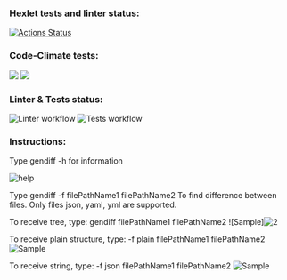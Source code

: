 ### Hexlet tests and linter status:
[![Actions Status](https://github.com/iFoxtrot33/frontend-project-lvl2/workflows/hexlet-check/badge.svg)](https://github.com/iFoxtrot33/frontend-project-lvl2/actions)

### Code-Climate tests:
<a href="https://codeclimate.com/github/iFoxtrot33/frontend-project-lvl2/maintainability"><img src="https://api.codeclimate.com/v1/badges/a9e791f05c3d1d06c227/maintainability" /></a>
<a href="https://codeclimate.com/github/iFoxtrot33/frontend-project-lvl2/test_coverage"><img src="https://api.codeclimate.com/v1/badges/a9e791f05c3d1d06c227/test_coverage" /></a>

### Linter & Tests status:
![Linter workflow](https://github.com/iFoxtrot33/frontend-project-lvl2/actions/workflows/lint.yml/badge.svg)
![Tests workflow](https://github.com/iFoxtrot33/frontend-project-lvl2/actions/workflows/tests.yml/badge.svg)

### Instructions:
Type gendiff -h for information

![help](https://user-images.githubusercontent.com/102408798/180901956-9ee193d5-1fb4-4e5b-9174-afcf2c80d671.png)

Type gendiff -f filePathName1 filePathName2 
To find difference between files. Only files json, yaml, yml are supported.

To receive tree, type:
gendiff filePathName1 filePathName2 
![Sample]![2](https://user-images.githubusercontent.com/102408798/180902044-32c64884-679e-42e9-91b4-dd8721584170.png)


To receive plain structure, type:
-f plain filePathName1 filePathName2 
![Sample](https://user-images.githubusercontent.com/102408798/180902084-01e0704d-837c-43c9-bfe8-c040ee42586e.png)

To receive string, type:
-f json filePathName1 filePathName2 
![Sample](https://user-images.githubusercontent.com/102408798/180902114-984c29e4-bc5d-415f-84ef-5ee7784dc660.png)

